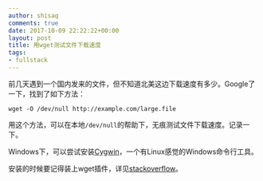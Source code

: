 ```yaml
---
author: shisaq
comments: true
date: 2017-10-09 22:22:22+00:00
layout: post
title: 用wget测试文件下载速度
tags:
- fullstack
---
```


前几天遇到一个国内发来的文件，但不知道北美这边下载速度有多少。Google了一下，找到了如下方法：

`wget -O /dev/null http://example.com/large.file`

用这个方法，可以在本地`/dev/null`的帮助下，无痕测试文件下载速度。记录一下。

Windows下，可以尝试安装[Cygwin](https://cygwin.com/install.html)，一个有Linux感觉的Windows命令行工具。

安装的时候要记得装上wget插件，详见[stackoverflow](https://superuser.com/questions/693284/wget-command-not-working-in-cygwin)。
